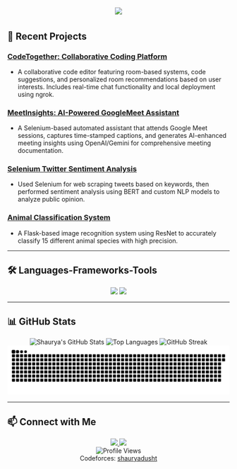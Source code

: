 <h1 align="center">
    <img src="https://readme-typing-svg.herokuapp.com/?font=Righteous&size=35&center=true&vCenter=true&width=500&height=70&duration=4000&lines=Hi+There!+👋+I'm+Shaurya+Bisht!" />
</h1>

## 🚀 Recent Projects
### [CodeTogether: Collaborative Coding Platform](https://github.com/ShauryaDusht/DevHeat-CodeColab)
- A collaborative code editor featuring room-based systems, code suggestions, and personalized room recommendations based on user interests. Includes real-time chat functionality and local deployment using ngrok.

### [MeetInsights: AI-Powered GoogleMeet Assistant](https://github.com/ShauryaDusht/MeetInsights)
- A Selenium-based automated assistant that attends Google Meet sessions, captures time-stamped captions, and generates AI-enhanced meeting insights using OpenAI/Gemini for comprehensive meeting documentation.

### [Selenium Twitter Sentiment Analysis](https://github.com/ShauryaDusht/selenium-twitter-sentiment-analysis)
- Used Selenium for web scraping tweets based on keywords, then performed sentiment analysis using BERT and custom NLP models to analyze public opinion.

### [Animal Classification System](https://github.com/ShauryaDusht/animal-classification-flask-app)  
- A Flask-based image recognition system using ResNet to accurately classify 15 different animal species with high precision.
---

## 🛠 Languages-Frameworks-Tools
<div align="center">
    <img src="https://skillicons.dev/icons?i=python,django,flask,selenium,tensorflow,vscode,github,git,cpp,redis" />
    <img src="https://skillicons.dev/icons?i=linux,js,react,arduino,mongodb,mysql,docker,bootstrap,html,css" />
</div>

---

## 📊 GitHub Stats
<div align="center">
  <img src="https://github-readme-stats.vercel.app/api?username=ShauryaDusht&show_icons=true&theme=radical" alt="Shaurya's GitHub Stats" />
  <img src="https://github-readme-stats.vercel.app/api/top-langs/?username=ShauryaDusht&layout=compact&theme=radical" alt="Top Languages" />
  <img src="https://github-readme-streak-stats.herokuapp.com/?user=ShauryaDusht&theme=radical" alt="GitHub Streak" />
  
  <!-- Snake animation for contributions -->
  <picture>
    <source media="(prefers-color-scheme: dark)" srcset="https://raw.githubusercontent.com/ShauryaDusht/ShauryaDusht/output/github-contribution-grid-snake-dark.svg" />
    <source media="(prefers-color-scheme: light)" srcset="https://raw.githubusercontent.com/ShauryaDusht/ShauryaDusht/output/github-contribution-grid-snake.svg" />
    <img alt="github-snake" src="https://raw.githubusercontent.com/ShauryaDusht/ShauryaDusht/output/github-contribution-grid-snake.svg" />
  </picture>
</div>

---

## 📫 Connect with Me
<div align="center">
  <a href="https://www.linkedin.com/in/shaurya-bisht11" target="_blank">
    <img src="https://img.shields.io/badge/LinkedIn-0077B5?style=for-the-badge&logo=linkedin&logoColor=white" target="_blank" />
  </a>
  <a href="mailto:shauryadusht@gmail.com">
    <img src="https://img.shields.io/badge/Gmail-D14836?style=for-the-badge&logo=gmail&logoColor=white" />
  </a>
</div>

<div align="center">
  <img src="https://komarev.com/ghpvc/?username=ShauryaDusht&style=flat-square&color=blue" alt="Profile Views" />
</div>

<!-- Competitive Programming -->
<div align="center">
  Codeforces: <a href="https://codeforces.com/profile/shauryadusht">shauryadusht</a>
</div>
